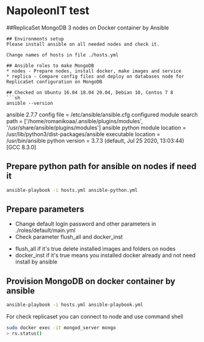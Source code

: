 # NapoleonIT test 
##ReplicaSet MongoDB 3 nodes on Docker container by Ansible
```
## Environments setup
Please install ansible on all needed nodes and check it.

Change names of hosts in file ./hosts.yml

## Ansible roles to make MongoDB
* nodes - Prepare nodes, install docker, make images and service
* replica - Compare config files and deploy on databases node for ReplicaSet configuration on MongoDB

## Checked on Ubuntu 16.04 18.04 20.04, Debian 10, Centos 7 8
```sh
ansible --version
```
ansible 2.7.7
  config file = /etc/ansible/ansible.cfg
  configured module search path = ['/home/romanikoaa/.ansible/plugins/modules', '/usr/share/ansible/plugins/modules']
  ansible python module location = /usr/lib/python3/dist-packages/ansible
  executable location = /usr/bin/ansible
  python version = 3.7.3 (default, Jul 25 2020, 13:03:44) [GCC 8.3.0]

## Prepare python path for ansible on nodes if need it
```sh 
ansible-playbook -i hosts.yml ansible-python.yml
```
Prepare parameters
---
* Change default login password and other parameters in ./roles/default/main.yml
* Check parameter flush_all and docker_inst
 - flush_all if it's true delete installed images and folders on nodes
 - docker_inst if it's true means you installed docker already and not need install by ansible

Provision MongoDB on docker container by ansible
---

```sh
ansible-playbook -i hosts.yml ansible-playbook.yml
```

For check replicaset you can connect to node and use command shell
```sh
sudo docker exec -it mongod_server mongo
> rs.status()

```
